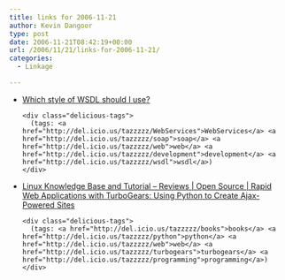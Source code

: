 ```yaml
---
title: links for 2006-11-21
author: Kevin Dangoor
type: post
date: 2006-11-21T08:42:19+00:00
url: /2006/11/21/links-for-2006-11-21/
categories:
  - Linkage

---
```

<ul class="delicious">
  <li>
    <div class="delicious-link">
      <a href="http://www-128.ibm.com/developerworks/webservices/library/ws-whichwsdl/">Which style of WSDL should I use?</a>
    </div>
    
    <div class="delicious-tags">
      (tags: <a href="http://del.icio.us/tazzzzz/WebServices">WebServices</a> <a href="http://del.icio.us/tazzzzz/soap">soap</a> <a href="http://del.icio.us/tazzzzz/web">web</a> <a href="http://del.icio.us/tazzzzz/development">development</a> <a href="http://del.icio.us/tazzzzz/wsdl">wsdl</a>)
    </div>
  </li>
  
  <li>
    <div class="delicious-link">
      <a href="http://www.linux-tutorial.info/modules.php?name=MReviews&#038;op=show&#038;rid=21">Linux Knowledge Base and Tutorial &#8211; Reviews | Open Source | Rapid Web Applications with TurboGears: Using Python to Create Ajax-Powered Sites</a>
    </div>
    
    <div class="delicious-tags">
      (tags: <a href="http://del.icio.us/tazzzzz/books">books</a> <a href="http://del.icio.us/tazzzzz/python">python</a> <a href="http://del.icio.us/tazzzzz/web">web</a> <a href="http://del.icio.us/tazzzzz/turbogears">turbogears</a> <a href="http://del.icio.us/tazzzzz/programming">programming</a>)
    </div>
  </li>
</ul>
